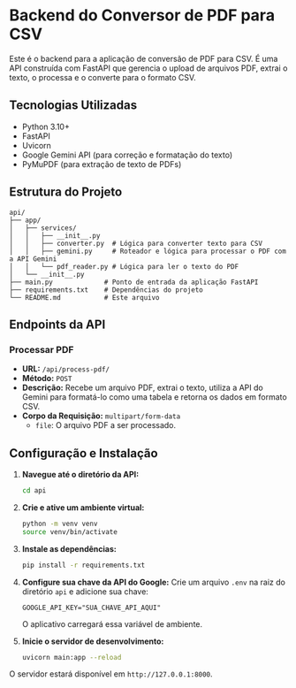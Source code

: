 # Backend do Conversor de PDF para CSV

Este é o backend para a aplicação de conversão de PDF para CSV. É uma API construída com FastAPI que gerencia o upload de arquivos PDF, extrai o texto, o processa e o converte para o formato CSV.

## Tecnologias Utilizadas

- Python 3.10+
- FastAPI
- Uvicorn
- Google Gemini API (para correção e formatação do texto)
- PyMuPDF (para extração de texto de PDFs)

## Estrutura do Projeto

```
api/
├── app/
│   ├── services/
│   │   ├── __init__.py
│   │   ├── converter.py  # Lógica para converter texto para CSV
│   │   ├── gemini.py     # Roteador e lógica para processar o PDF com a API Gemini
│   │   └── pdf_reader.py # Lógica para ler o texto do PDF
│   └── __init__.py
├── main.py             # Ponto de entrada da aplicação FastAPI
├── requirements.txt    # Dependências do projeto
└── README.md           # Este arquivo
```

## Endpoints da API

### Processar PDF

- **URL:** `/api/process-pdf/`
- **Método:** `POST`
- **Descrição:** Recebe um arquivo PDF, extrai o texto, utiliza a API do Gemini para formatá-lo como uma tabela e retorna os dados em formato CSV.
- **Corpo da Requisição:** `multipart/form-data`
  - `file`: O arquivo PDF a ser processado.

## Configuração e Instalação

1.  **Navegue até o diretório da API:**
    ```bash
    cd api
    ```

2.  **Crie e ative um ambiente virtual:**
    ```bash
    python -m venv venv
    source venv/bin/activate
    ```

3.  **Instale as dependências:**
    ```bash
    pip install -r requirements.txt
    ```

4.  **Configure sua chave da API do Google:**
    Crie um arquivo `.env` na raiz do diretório `api` e adicione sua chave:
    ```
    GOOGLE_API_KEY="SUA_CHAVE_API_AQUI"
    ```
    O aplicativo carregará essa variável de ambiente.

5.  **Inicie o servidor de desenvolvimento:**
    ```bash
    uvicorn main:app --reload
    ```

O servidor estará disponível em `http://127.0.0.1:8000`.
